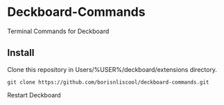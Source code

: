 # Deckboard-Commands

Terminal Commands for Deckboard

## Install
Clone this repository in Users/%USER%/deckboard/extensions directory. 

`git clone https://github.com/borisnliscool/deckboard-commands.git`

Restart Deckboard
